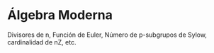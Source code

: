 # Álgebra Moderna
Divisores de n, Función de Euler, Número de p-subgrupos de Sylow, cardinalidad de nZ, etc.

